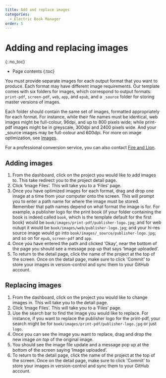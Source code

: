 ```yaml
---
title: Add and replace images
categories:
  - Electric Book Manager
order: 5
---
```


# Adding and replacing images
{:.no_toc}

* Page contents
{:toc}

You must provide separate images for each output format that you want to produce. Each format may have different image requirements. Our template comes with six folders for images, which correspond to output formats: `print-pdf`, `screen-pdf`, `web`, `app`, and `epub`, and a `_source` folder for storing master versions of images.

Each folder should contain the same set of images, formatted appropriately for each format. For instance, while their file names must be identical, web images might be full-colour, 96dpi, and up to 800 pixels wide; while print-pdf images might be in greyscale, 300dpi and 2400 pixels wide. And your _source images may be full-colour and 600dpi. For more on image optimization, see [Images](../editing/images.html).

For a professional conversion service, you can also contact [Fire and Lion](https://fireandlion.com).

## Adding images

1. From the dashboard, click on the project you would like to add images to. This take redirect you to the project detail page.
2. Click ‘Image Files’. This will take you to a ‘Files’ page.
3. Once you have optimized images for each format, drag and drop one image at a time from your computer onto the screen. This will prompt you to enter a path name for where the image must be stored. Remember that path names depend on what format the image is for. For example, a publisher logo for the print book (if your folder containing the book is indeed called `book`, which is the template default for the first book) would be `book/images/print-pdf/publisher-logo.jpg`; and for web outupt it would be `book/images/web/publisher-logo.jpg`; and your hi-res source image would go into `book/images/_source/publisher-logo.jpg`; and so on for `epub`, `screen-pdf` and `app`.
4. Once you have entered the path and clicked ‘Okay’, near the bottom of the page you should see a message pop up that says ‘Image uploaded’.
5. To return to the detail page, click the name of the project at the top of the screen. Once on the detail page, make sure to click 'Commit' to store your images in version-control and sync them to your GitHub account.

## Replacing images

1. From the dashboard, click on the project you would like to change images in. This will take you to the detail page.
2. Click ‘Image Files’. This will take you to a ‘Files’ page.
3. Use the search bar to find the image you would like to replace. For instance, if you want to replace the publisher logo for the print-pdf, your search might be for `book/images/print-pdf/publisher-logo.jpg` or just `logo`.
4. Once you can see the image you want to replace, drag and drop the new image *on top* of the original image.
5. You should see the image file update and a message pop up at the bottom of the screen saying ‘Image uploaded’.
5. To return to the detail page, click the name of the project at the top of the screen. Once on the detail page, make sure to click 'Commit' to store your images in version-control and sync them to your GitHub account.
